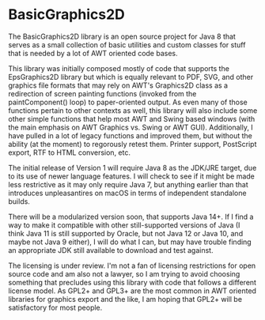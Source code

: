 # BasicGraphics2D
The BasicGraphics2D library is an open source project for Java 8 that serves as a small collection of basic utilities and custom classes for stuff that is needed by a lot of AWT oriented code bases.

This library was initially composed mostly of code that supports the EpsGraphics2D library but which is equally relevant to PDF, SVG, and other graphics file formats that may rely on AWT's Graphics2D class as a redirection of screen painting functions (invoked from the paintComponent() loop) to paper-oriented output. As even many of those functions pertain to other contexts as well, this library will also include some other simple functions that help most AWT and Swing based windows (with the main emphasis on AWT Graphics vs. Swing or AWT GUI). Additionally, I have pulled in a lot of legacy functions and improved them, but without the ability (at the moment) to regorously retest them. Printer support, PostScript export, RTF to HTML conversion, etc.

The initial release of Version 1 will require Java 8 as the JDK/JRE target, due to its use of newer language features. I will check to see if it might be made less restrictive as it may only require Java 7, but anything earlier than that introduces unpleasantires on macOS in terms of independent standalone builds.

There will be a modularized version soon, that supports Java 14+. If I find a way to make it compatible with other still-supported versions of Java (I think Java 11 is still supported by Oracle, but not Java 12 or Java 10, and maybe not Java 9 either), I will do what I can, but may have trouble finding an appropriate JDK still available to download and test against.

The licensing is under review. I'm not a fan of licensing restrictions for open source code and am also not a lawyer, so I am trying to avoid choosing something that precludes using this library with code that follows a different license model. As GPL2+ and GPL3+ are the most common in AWT oriented libraries for graphics export and the like, I am hoping that GPL2+ will be satisfactory for most people.
